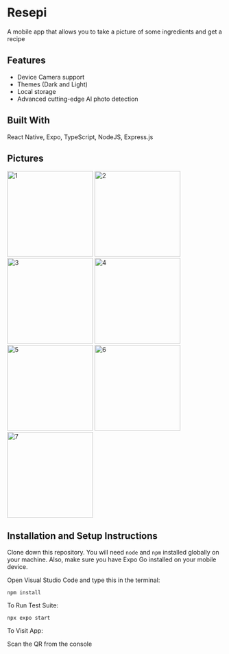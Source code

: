 # Resepi
A mobile app that allows you to take a picture of some ingredients and get a recipe

## Features
- Device Camera support
- Themes (Dark and Light)
- Local storage
- Advanced cutting-edge AI photo detection

## Built With
React Native, Expo, TypeScript, NodeJS, Express.js 

## Pictures
<img src="https://github.com/user-attachments/assets/461128d6-8b46-4bee-9095-2ca57ad141c8" alt="1" width="200"/>
<img src="https://github.com/user-attachments/assets/a96afd23-f681-4c44-9a58-7a83653c6e42" alt="2" width="200"/>
<img src="https://github.com/user-attachments/assets/109dcecb-145b-48bf-8958-f3a3b56f6a5e" alt="3" width="200"/>
<img src="https://github.com/user-attachments/assets/bc98ad44-6656-434f-aade-7764aad01787" alt="4" width="200"/>
<img src="https://github.com/user-attachments/assets/9ad7a616-82e1-465d-9593-47bf984c5807" alt="5" width="200"/>
<img src="https://github.com/user-attachments/assets/d88492ac-3299-4963-84a3-8de39b751e13" alt="6" width="200"/>
<img src="https://github.com/user-attachments/assets/1c4d20b7-d582-4f9c-9630-969d1ab30bcc" alt="7" width="200"/>

## Installation and Setup Instructions

Clone down this repository. You will need `node` and `npm` installed globally on your machine. Also, make sure you have Expo Go installed on your mobile device.  

Open Visual Studio Code and type this in the terminal:

`npm install`  

To Run Test Suite:  

`npx expo start` 

To Visit App:

Scan the QR from the console
